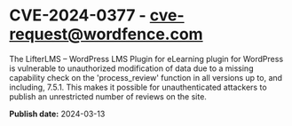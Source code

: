 # CVE-2024-0377 - cve-request@wordfence.com

The LifterLMS – WordPress LMS Plugin for eLearning plugin for WordPress is vulnerable to unauthorized modification of data due to a missing capability check on the 'process_review' function in all versions up to, and including, 7.5.1. This makes it possible for unauthenticated attackers to publish an unrestricted number of reviews on the site.

**Publish date:** 2024-03-13
